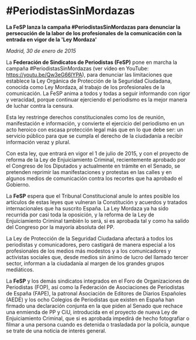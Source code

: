 # #PeriodistasSinMordazas

**La FeSP lanza la campaña #PeriodistasSinMordazas para denunciar la persecución de la labor de los profesionales de la comunicación con la entrada en vigor de la 'Ley Mordaza'**

*Madrid, 30 de enero de 2015*

La **Federación de Sindicatos de Periodistas (FeSP)** pone en marcha la campaña #PeriodistasSinMordazas (ver vídeo en YouTube: https://youtu.be/Qw3eG66lYPA), para denunciar las limitaciones que establece la Ley Orgánica de Protección de la Seguridad Ciudadana, conocida como Ley Mordaza, al trabajo de los profesionales de la comunicación. La FeSP anima a todos y todas a seguir informando con rigor y veracidad, porque continuar ejerciendo el periodismo es la mejor manera de luchar contra la censura.

Esta ley restringe derechos constitucionales como los de reunión, manifestación e información, y convierte el ejercicio del periodismo en un acto heroico con escasa protección legal más que en lo que debe ser: un servicio público para que se cumpla el derecho de la ciudadanía a recibir información veraz y plural.

Con esta ley, que entrará en vigor el 1 de julio de 2015, y con el proyecto de reforma de la Ley de Enjuiciamiento Criminal, recientemente aprobado por el Congreso de los Diputados y actualmente en trámite en el Senado, se pretenden reprimir las manifestaciones y protestas en las calles y en algunos medios de comunicación contra los recortes que ha aprobado el Gobierno.

La **FeSP** espera que el Tribunal Constitucional anule lo antes posible los artículos de estas leyes que vulneran la Constitución y acuerdos y tratados internacionales que ha suscrito España. La Ley Mordaza ya ha sido recurrida por casi toda la oposición, y la reforma de la Ley de Enjuiciamiento Criminal también lo será, si es aprobada tal y como ha salido del Congreso por la mayoría absoluta del PP.

La Ley de Protección de la Seguridad Ciudadana afectará a todos los periodistas y comunicadores, pero castigará de manera especial a los profesionales de los medios más modestos y a los comunicadores y activistas sociales que, desde medios sin ánimo de lucro del llamado tercer sector, informan a la ciudadanía al margen de los grandes grupos mediáticos.

La **FeSP** y los demás sindicatos integrados en el Foro de Organizaciones de Periodistas (FOP), así como la Federación de Asociaciones de Periodistas de España (FAPE), la patronal Asociación de Editores de Diarios Españoles (AEDE) y los ocho Colegios de Periodistas que existen en España han firmado una declaración conjunta en la que piden al Senado que rechace una enmienda de PP y CiU, introducida en el proyecto de nueva Ley de Enjuiciamiento Criminal, que si es aprobada impedirá de hecho fotografiar o filmar a una persona cuando es detenida o trasladada por la policía, aunque se trate de una noticia de interés general.
